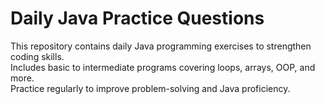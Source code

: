 # Daily Java Practice Questions
This repository contains daily Java programming exercises to strengthen coding skills.  
Includes basic to intermediate programs covering loops, arrays, OOP, and more.  
Practice regularly to improve problem-solving and Java proficiency.
